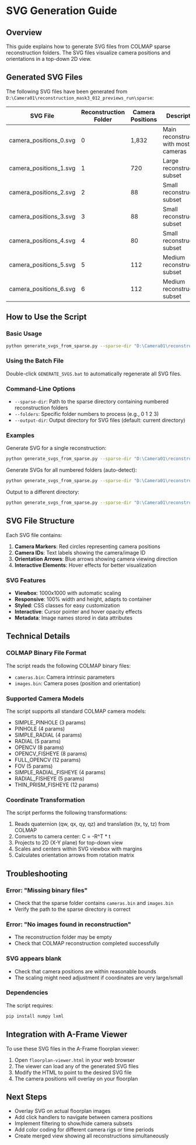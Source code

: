 # SVG Generation Guide

## Overview

This guide explains how to generate SVG files from COLMAP sparse reconstruction folders. The SVG files visualize camera positions and orientations in a top-down 2D view.

## Generated SVG Files

The following SVG files have been generated from `D:\Camera01\reconstruction_mask3_012_previews_run\sparse`:

| SVG File | Reconstruction Folder | Camera Positions | Description |
|----------|----------------------|------------------|-------------|
| camera_positions_0.svg | 0 | 1,832 | Main reconstruction with most cameras |
| camera_positions_1.svg | 1 | 720 | Large reconstruction subset |
| camera_positions_2.svg | 2 | 88 | Small reconstruction subset |
| camera_positions_3.svg | 3 | 88 | Small reconstruction subset |
| camera_positions_4.svg | 4 | 80 | Small reconstruction subset |
| camera_positions_5.svg | 5 | 112 | Medium reconstruction subset |
| camera_positions_6.svg | 6 | 112 | Medium reconstruction subset |

## How to Use the Script

### Basic Usage

```bash
python generate_svgs_from_sparse.py --sparse-dir "D:\Camera01\reconstruction_mask3_012_previews_run\sparse" --folders 0 1 2 3 4 5 6
```

### Using the Batch File

Double-click `GENERATE_SVGS.bat` to automatically regenerate all SVG files.

### Command-Line Options

- `--sparse-dir`: Path to the sparse directory containing numbered reconstruction folders
- `--folders`: Specific folder numbers to process (e.g., 0 1 2 3)
- `--output-dir`: Output directory for SVG files (default: current directory)

### Examples

Generate SVG for a single reconstruction:
```bash
python generate_svgs_from_sparse.py --sparse-dir "D:\Camera01\reconstruction_mask3_012_previews_run\sparse" --folders 0
```

Generate SVGs for all numbered folders (auto-detect):
```bash
python generate_svgs_from_sparse.py --sparse-dir "D:\Camera01\reconstruction_mask3_012_previews_run\sparse"
```

Output to a different directory:
```bash
python generate_svgs_from_sparse.py --sparse-dir "D:\Camera01\reconstruction_mask3_012_previews_run\sparse" --folders 0 1 2 --output-dir "output_svgs"
```

## SVG File Structure

Each SVG file contains:

1. **Camera Markers**: Red circles representing camera positions
2. **Camera IDs**: Text labels showing the camera/image ID
3. **Orientation Arrows**: Blue arrows showing camera viewing direction
4. **Interactive Elements**: Hover effects for better visualization

### SVG Features

- **Viewbox**: 1000x1000 with automatic scaling
- **Responsive**: 100% width and height, adapts to container
- **Styled**: CSS classes for easy customization
- **Interactive**: Cursor pointer and hover opacity effects
- **Metadata**: Image names stored in data attributes

## Technical Details

### COLMAP Binary File Format

The script reads the following COLMAP binary files:
- `cameras.bin`: Camera intrinsic parameters
- `images.bin`: Camera poses (position and orientation)

### Supported Camera Models

The script supports all standard COLMAP camera models:
- SIMPLE_PINHOLE (3 params)
- PINHOLE (4 params)
- SIMPLE_RADIAL (4 params)
- RADIAL (5 params)
- OPENCV (8 params)
- OPENCV_FISHEYE (8 params)
- FULL_OPENCV (12 params)
- FOV (5 params)
- SIMPLE_RADIAL_FISHEYE (4 params)
- RADIAL_FISHEYE (5 params)
- THIN_PRISM_FISHEYE (12 params)

### Coordinate Transformation

The script performs the following transformations:
1. Reads quaternion (qw, qx, qy, qz) and translation (tx, ty, tz) from COLMAP
2. Converts to camera center: C = -R^T * t
3. Projects to 2D (X-Y plane) for top-down view
4. Scales and centers within SVG viewbox with margins
5. Calculates orientation arrows from rotation matrix

## Troubleshooting

### Error: "Missing binary files"
- Check that the sparse folder contains `cameras.bin` and `images.bin`
- Verify the path to the sparse directory is correct

### Error: "No images found in reconstruction"
- The reconstruction folder may be empty
- Check that COLMAP reconstruction completed successfully

### SVG appears blank
- Check that camera positions are within reasonable bounds
- The scaling might need adjustment if coordinates are very large/small

### Dependencies

The script requires:
```bash
pip install numpy lxml
```

## Integration with A-Frame Viewer

To use these SVG files in the A-Frame floorplan viewer:

1. Open `floorplan-viewer.html` in your web browser
2. The viewer can load any of the generated SVG files
3. Modify the HTML to point to the desired SVG file
4. The camera positions will overlay on your floorplan

## Next Steps

- Overlay SVG on actual floorplan images
- Add click handlers to navigate between camera positions
- Implement filtering to show/hide camera subsets
- Add color coding for different camera rigs or time periods
- Create merged view showing all reconstructions simultaneously

